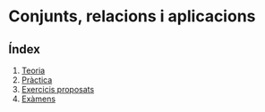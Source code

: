# Conjunts, relacions i aplicacions

## Índex

1. [Teoria](conjuntosteo.pdf)
2. [Pràctica](conjuntosejer.pdf)
3. [Exercicis proposats](conjuntospro.pdf)
4. [Exàmens](conjuntosexa.pdf)
